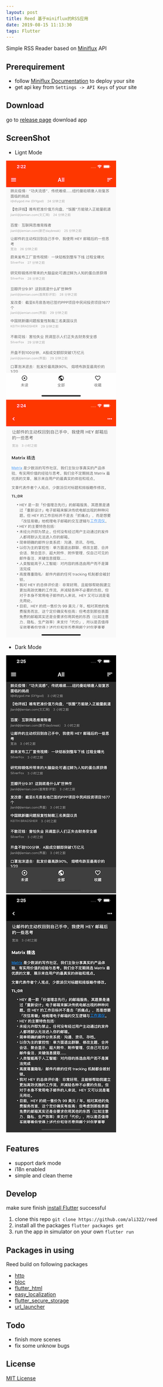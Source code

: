 ```yaml
---
layout: post
title: Reed 基于miniflux的RSS应用
date: 2019-08-15 11:13:30
tags: Flutter
---
```


Simple RSS Reader based on [Miniflux](https://miniflux.app/) API

<!-- more -->

## Prerequirement

- follow [Miniflux Documentation](https://miniflux.app/docs/installation.html) to deploy your site
- get api key from `Settings -> API Keys` of your site

## Download

go to [release page](https://github.com/ali322/reed/releases) download app

## ScreenShot

- Lignt Mode

![1](https://raw.githubusercontent.com/ali322/reed/master/screenshot/1.jpg)
![2](https://raw.githubusercontent.com/ali322/reed/master/screenshot/2.jpg)

- Dark Mode

![3](https://raw.githubusercontent.com/ali322/reed/master/screenshot/3.jpg)
![4](https://raw.githubusercontent.com/ali322/reed/master/screenshot/4.jpg)

## Features

- support dark mode
- i18n enabled
- simple and clean theme

## Develop
make sure finish [install Flutter](https://flutter.io/get-started/install/) successful

1. clone this repo
`git clone https://github.com/ali322/reed`
2. install all the packages
`flutter packages get`
3. run the app in simulator on your own
`flutter run`

## Packages in using
Reed build on following packages
* [http](https://pub.dev/packages/http)
* [bloc](https://pub.dev/packages/bloc)
* [flutter_html](https://pub.dev/packages/flutter_html)
* [easy_localization](https://pub.dev/packages/easy_localization)
* [flutter_secure_storage](https://pub.dev/packages/flutter_secure_storage)
* [url_launcher](https://pub.dev/packages/url_launcher)


## Todo

- finish more scenes
- fix some unknow bugs


## License

[MIT License](http://en.wikipedia.org/wiki/MIT_License)